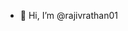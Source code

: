 - 👋 Hi, I’m @rajivrathan01


<!---
rajivrathan01/rajivrathan01 is a ✨ special ✨ repository because its `README.md` (this file) appears on your GitHub profile.
You can click the Preview link to take a look at your changes.
--->
